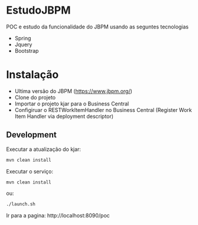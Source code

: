 # EstudoJBPM

POC e estudo da funcionalidade do JBPM usando as seguntes tecnologias

  - Spring
  - Jquery
  - Bootstrap

# Instalação

  - Ultima versão do JBPM (https://www.jbpm.org/)
  - Clone do projeto
  - Importar o projeto kjar para o Business Central
  - Configiruar o RESTWorkItemHandler no Business Central (Register Work Item Handler via deployment descriptor)

## Development
Executar a atualização do kjar:
```sh
mvn clean install
```

Executar o serviço:
```sh
mvn clean install
```
ou:
```sh
./launch.sh
```

Ir para a pagina: http://localhost:8090/poc
